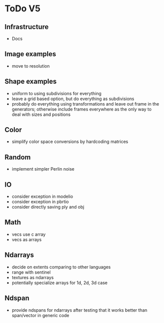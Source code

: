 # ToDo V5

## Infrastructure

- Docs

## Image examples

- move to resolution

## Shape examples

- uniform to using subdivisions for everything
- leave a grid based option, but do everything as subdivisions
- probably do everything using transformations and leave out frame
  in the generators; otherwise include frames everywhere as the only way to
  deal with sizes and positions

## Color

- simplify color space conversions by hardcoding matrices

## Random

- implement simpler Perlin noise

## IO

- consider exception in modelio
- consider exception in pbrtio
- consider directly saving ply and obj

## Math

- vecs use c array
- vecs as arrays

## Ndarrays

- decide on extents comparing to other languages
- range with sentinel
- textures as ndarrays
- potentially specialize arrays for 1d, 2d, 3d case

## Ndspan

- provide ndspans for ndarrays after testing that it works better than
  span/vector in generic code
